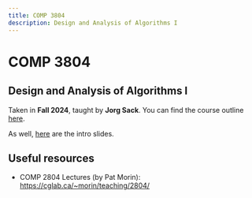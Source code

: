 ```yaml
---
title: COMP 3804
description: Design and Analysis of Algorithms I
---
```


# COMP 3804

## Design and Analysis of Algorithms I

Taken in **Fall 2024**, taught by **Jorg Sack**. You can find the course outline [here](./outline.pdf).

As well, [here](./slides1.pdf) are the intro slides.

## Useful resources

- COMP 2804 Lectures (by Pat Morin): https://cglab.ca/~morin/teaching/2804/

